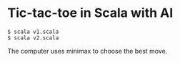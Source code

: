 # Tic-tac-toe in Scala with AI

```
$ scala v1.scala
$ scala v2.scala
```
The computer uses minimax to choose the best move.
